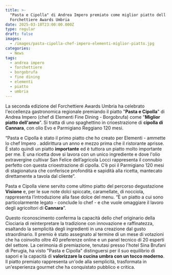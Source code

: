 ```yaml
---
title: >-
  "Pasta e Cipolla" di Andrea Impero premiato come miglior piatto dell’anno al
  Forchettiere Awards Umbria
date: 2025-03-10T23:00:00.000Z
type: regular
draft: false
images:
  - /images/pasta-cipolla-chef-impero-elementi-miglior-piatto.jpg
categories:
  - News
tags:
  - andrea impero
  - forchettiere
  - borgobrufa
  - fine dining
  - elementi
  - piatto
  - umbria
---
```


La seconda edizione del Forchettiere Awards Umbria ha celebrato l'eccellenza gastronomica regionale premiando il piatto "**Pasta e Cipolla**" di Andrea Impero (chef di Elementi Fine Dining - Borgobrufa) come "**Miglior piatto dell'anno**". Si tratta di uno spaghettino in crioestrazione di **cipolla di Cannara**, con olio Evo e Parmigiano Reggiano 120 mesi.

“Pasta e Cipolla è stato il primo piatto che ho creato per Elementi - ammette lo chef Impero . addirittura un anno e mezzo prima che il ristorante aprisse. È stato quindi un piatto **importante** ed è tuttora un piatto molto importante per me. È una ricetta dove si lavora con un unico ingrediente e dove l'olio extravergine cultivar San Felice dell’agricola Locci rappresenta il connubio perfetto con questa crioestrazione di cipolla. C’è poi il Parmigiano 120 mesi di stagionatura che conferisce profondità e sapidità alla ricetta, mantecato direttamente a tavola dal cliente”.

Pasta e Cipolla viene servito come ultimo piatto del percorso degustazione **Visione** e, per le sue note dolci spiccate, caramellate, di nocciola, rappresenta l’introduzione alla fase dolce del menu. “È un piatto a cui sono particolarmente legato - conclude lo chef - e che vuole omaggiare il lavoro degli agricoltori di **Cannara**”.

Questo riconoscimento conferma la capacità dello chef originario della Ciociaria di reinterpretare la tradizione con innovazione e raffinatezza, esaltando la semplicità degli ingredienti in una creazione dal gusto straordinario. Il premio è stato assegnato al termine di un mese di votazioni che ha coinvolto oltre 40 preferenze online e un panel tecnico di 20 esperti del settore. La cerimonia di premiazione, tenutasi presso l'hotel Sina Brufani di Perugia, ha visto "Pasta e Cipolla" distinguersi per il suo equilibrio di sapori e la capacità di **valorizzare la cucina umbra con un tocco moderno**. Il piatto premiato rappresenta un'ode alla semplicità, trasformata in un'esperienza gourmet che ha conquistato pubblico e critica.
